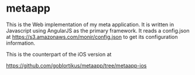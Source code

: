 # metaapp

This is the Web implementation of my meta application. It is written in Javascript using AngularJS as the primary framework. It reads a config.json at https://s3.amazonaws.com/monir/config.json to get its configuration information.

This is the counterpart of the iOS version at

https://github.com/goblortikus/metaapp/tree/metaapp-ios
